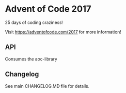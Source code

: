 # Advent of Code 2017
25 days of coding craziness!

Visit https://adventofcode.com/2017 for more information!

## API
Consumes the aoc-library

## Changelog
See main CHANGELOG.MD file for details.
